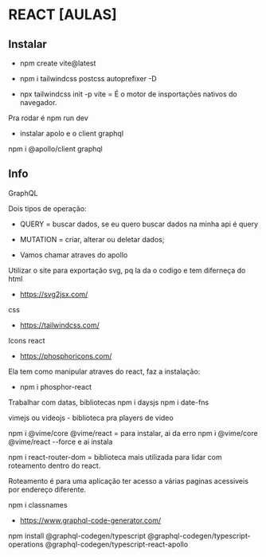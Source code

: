 # REACT [AULAS]

## Instalar 

* npm create vite@latest 

* npm i tailwindcss postcss autoprefixer -D
* npx tailwindcss init -p
vite = É o motor de insportações nativos do navegador.

Pra rodar é npm run dev


* instalar apolo e o client graphql

npm i @apollo/client graphql


## Info
GraphQL

Dois tipos de operação:

* QUERY = buscar dados, se eu quero buscar dados na minha api é  query

* MUTATION = criar, alterar ou deletar dados;


* Vamos chamar atraves do apollo



Utilizar o site para exportação svg, pq la da o codigo e tem diferneça do html
* https://svg2jsx.com/


css 
* https://tailwindcss.com/

Icons react

* https://phosphoricons.com/

Ela tem como manipular atraves do react, faz a instalação:

* npm i phosphor-react


Trabalhar com datas, bibliotecas
npm i daysjs
npm i date-fns

vimejs ou videojs - biblioteca pra players de video

npm i @vime/core @vime/react  = para instalar, ai da erro
npm i @vime/core @vime/react --force e ai instala

npm i react-router-dom = biblioteca mais utilizada para lidar com roteamento dentro do react.

Roteamento é para uma aplicação ter acesso a várias paginas acessiveis por endereço diferente.

npm i classnames 

* https://www.graphql-code-generator.com/

npm install @graphql-codegen/typescript @graphql-codegen/typescript-operations @graphql-codegen/typescript-react-apollo